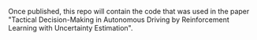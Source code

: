 Once published, this repo will contain the code that was used in the paper "Tactical  Decision-Making  in  Autonomous  Driving  by Reinforcement  Learning  with  Uncertainty  Estimation".
